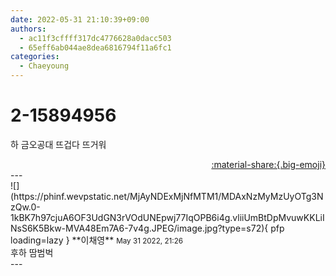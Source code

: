 ```yaml
---
date: 2022-05-31 21:10:39+09:00
authors:
  - ac11f3cffff317dc4776628a0dacc503
  - 65eff6ab044ae8dea6816794f11a6fc1
categories:
  - Chaeyoung
---
```


# 2-15894956

<div class="post-container" markdown="1">
<div class="content-container md-sidebar__scrollwrap" markdown="1">

하 금오공대 뜨겁다 뜨거워

</div>
</div>

<div style="text-align: right;" markdown="1">
<a href="https://weverse.io/fromis9/fanpost/2-15894956" style="text-align: right;">:material-share:{.big-emoji}</a>
</div>
---

<div class="comments-container md-sidebar__scrollwrap" markdown="1">
<div class="comment" markdown="1">
<div class='id-container' markdown="1">
![](https://phinf.wevpstatic.net/MjAyNDExMjNfMTM1/MDAxNzMyMzUyOTg3NzQw.0-1kBK7h97cjuA6OF3UdGN3rVOdUNEpwj77IqOPB6i4g.vliiUmBtDpMvuwKKLiINsS6K5Bkw-MVA48Em7A6-7v4g.JPEG/image.jpg?type=s72){ pfp loading=lazy }
**<span class="artist">이채영</span>** <small>May 31 2022, 21:26</small><br>
</div>
<div class='comment-body' markdown="1">
후하 땀범벅
</div>
</div>
</div>
---
